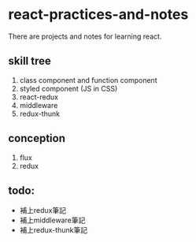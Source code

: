 # react-practices-and-notes
There are projects and notes for learning react.

## skill tree
1. class component and function component
2. styled component (JS in CSS)
3. react-redux
4. middleware
5. redux-thunk

## conception
1. flux
2. redux

## todo:
- 補上redux筆記
- 補上middleware筆記
- 補上redux-thunk筆記